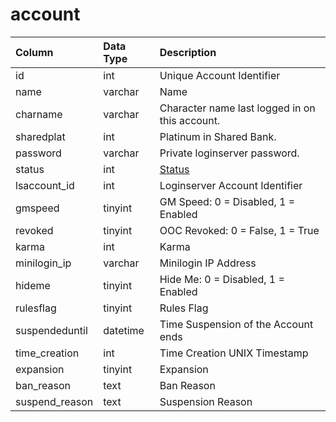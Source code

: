 # account

| Column | Data Type | Description |
| :--- | :--- | :--- |
| id | int | Unique Account Identifier |
| name | varchar | Name |
| charname | varchar | Character name last logged in on this account. |
| sharedplat | int | Platinum in Shared Bank. |
| password | varchar | Private loginserver password. |
| status | int | [Status](https://eqemu.gitbook.io/server/categories/reference-lists/status-levels) |
| lsaccount\_id | int | Loginserver Account Identifier |
| gmspeed | tinyint | GM Speed: 0 = Disabled, 1 = Enabled |
| revoked | tinyint | OOC Revoked: 0 = False, 1 = True |
| karma | int | Karma |
| minilogin\_ip | varchar | Minilogin IP Address |
| hideme | tinyint | Hide Me: 0 = Disabled, 1 = Enabled |
| rulesflag | tinyint | Rules Flag |
| suspendeduntil | datetime | Time Suspension of the Account ends |
| time\_creation | int | Time Creation UNIX Timestamp |
| expansion | tinyint | Expansion |
| ban\_reason | text | Ban Reason |
| suspend\_reason | text | Suspension Reason |

